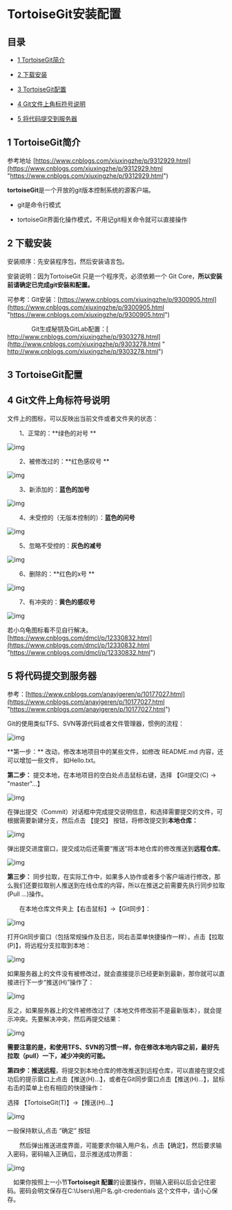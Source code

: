 # TortoiseGit安装配置

## 目录

*   [1 TortoiseGit简介](#1-tortoisegit简介)

*   [2 下载安装](#2-下载安装)

*   [3 TortoiseGit配置](#3-tortoisegit配置)

*   [4 Git文件上角标符号说明](#4-git文件上角标符号说明)

*   [5 将代码提交到服务器](#5-将代码提交到服务器)

## 1 TortoiseGit简介

参考地址 [https://www.cnblogs.com/xiuxingzhe/p/9312929.html](https://www.cnblogs.com/xiuxingzhe/p/9312929.html "https://www.cnblogs.com/xiuxingzhe/p/9312929.html")

**tortoiseGit**是一个开放的git版本控制系统的源客户端。

*   git是命令行模式

*   tortoiseGit界面化操作模式，不用记git相关命令就可以直接操作

## 2 下载安装

安装顺序：先安装程序包，然后安装语言包。

安装说明：因为TortoiseGit 只是一个程序壳，必须依赖一个 Git Core，**所以安装前请确定已完成git安装和配置。**

可参考：Git安装：[https://www.cnblogs.com/xiuxingzhe/p/9300905.html](https://www.cnblogs.com/xiuxingzhe/p/9300905.html "https://www.cnblogs.com/xiuxingzhe/p/9300905.html")

　　　　Git生成秘钥及GitLab配置：[ http://www.cnblogs.com/xiuxingzhe/p/9303278.html](http://www.cnblogs.com/xiuxingzhe/p/9303278.html " http://www.cnblogs.com/xiuxingzhe/p/9303278.html")

## 3 TortoiseGit配置

## 4 Git文件上角标符号说明

文件上的图标，可以反映出当前文件或者文件夹的状态：

　　1、正常的：\*\*绿色的对号 \*\*

![img](https://gitee.com/isrsy/blog-image/raw/master/img/20210706205653.png "img")

　　2、被修改过的：\*\*红色感叹号 \*\*

![img](https://gitee.com/isrsy/blog-image/raw/master/img/20210706205652.png "img")

　　3、新添加的：**蓝色的加号**

![img](https://gitee.com/isrsy/blog-image/raw/master/img/20210706205650.png "img")

　　4、未受控的（无版本控制的）：**蓝色的问号**

![img](https://gitee.com/isrsy/blog-image/raw/master/img/20210706205648.png "img")

　　5、忽略不受控的：**灰色的减号**

![img](https://gitee.com/isrsy/blog-image/raw/master/img/20210706205646.png "img")

　　6、删除的：\*\*红色的x号 \*\*

![img](https://gitee.com/isrsy/blog-image/raw/master/img/20210706205644.png "img")

　　7、有冲突的：**黄色的感叹号**&#x20;

![img](https://gitee.com/isrsy/blog-image/raw/master/img/20210706205642.png "img")

若小乌龟图标看不见自行解决。[https://www.cnblogs.com/dmcl/p/12330832.html](https://www.cnblogs.com/dmcl/p/12330832.html "https://www.cnblogs.com/dmcl/p/12330832.html")

## 5 将代码提交到服务器

参考：[https://www.cnblogs.com/anayigeren/p/10177027.html](https://www.cnblogs.com/anayigeren/p/10177027.html "https://www.cnblogs.com/anayigeren/p/10177027.html")

Git的使用类似TFS、SVN等源代码或者文件管理器，惯例的流程：

![img](https://gitee.com/isrsy/blog-image/raw/master/img/20210706205639.png "img")

\*\*第一步：\*\* 改动，修改本地项目中的某些文件，如修改 README.md 内容，还可以增加一些文件， 如Hello.txt。

**第二步：** 提交本地，在本地项目的空白处点击鼠标右键，选择 【Git提交(C) -> "master"...】

![img](https://gitee.com/isrsy/blog-image/raw/master/img/20210706205633.png "img")

在弹出提交（Commit）对话框中完成提交说明信息，和选择需要提交的文件，可根据需要新建分支，然后点击 【提交】 按钮，将修改提交到**本地仓库：**

![img](https://gitee.com/isrsy/blog-image/raw/master/img/20210706205631.png "img")

弹出提交进度窗口，提交成功后还需要“推送”将本地仓库的修改推送到**远程仓库**。

![img](https://gitee.com/isrsy/blog-image/raw/master/img/20210706205626.png "img")

**第三步：** 同步拉取，在实际工作中，如果多人协作或者多个客户端进行修改，那么我们还要拉取别人推送到在线仓库的内容，所以在推送之前需要先执行同步拉取(Pull ...)操作。

　　在本地仓库文件夹上【右击鼠标】→【Git同步】：

![img](https://gitee.com/isrsy/blog-image/raw/master/img/20210706205622.png "img")

打开Git同步窗口（包括常规操作及日志，同右击菜单快捷操作一样），点击【拉取(P)】，将远程分支拉取到本地：

![img](https://gitee.com/isrsy/blog-image/raw/master/img/20210706205617.png "img")

如果服务器上的文件没有被修改过，就会直接提示已经更新到最新，那你就可以直接进行下一步“推送(H)”操作了：

![img](https://gitee.com/isrsy/blog-image/raw/master/img/20210706205615.png "img")

反之，如果服务器上的文件被修改过了（本地文件修改前不是最新版本），就会提示冲突。先要解决冲突，然后再提交结果：

![img](https://gitee.com/isrsy/blog-image/raw/master/img/20210706205612.png "img")

**需要注意的是，和使用TFS、SVN的习惯一样，你在修改本地内容之前，最好先 拉取（pull）一下，减少冲突的可能。**

**第四步：推送远程**，将提交到本地仓库的修改推送到远程仓库，可以直接在提交成功后的提示窗口上点击【推送(H)...】，或者在Git同步窗口点击【推送(H)...】，鼠标右击的菜单上也有相应的快捷操作：

选择 【TortoiseGit(T)】→【推送(H)...】

![img](https://gitee.com/isrsy/blog-image/raw/master/img/20210706205606.png "img")

一般保持默认,点击 “确定” 按钮

　　然后弹出推送进度界面，可能要求你输入用户名，点击【确定】，然后要求输入密码，密码输入正确后，显示推送成功界面：

![img](https://gitee.com/isrsy/blog-image/raw/master/img/20210706205602.png "img")

　如果你按照上一小节**Tortoisegit 配置**的设置操作，则输入密码以后会记住密码。密码会明文保存在C:\Users\用户名.git-credentials 这个文件中，请小心保存。
